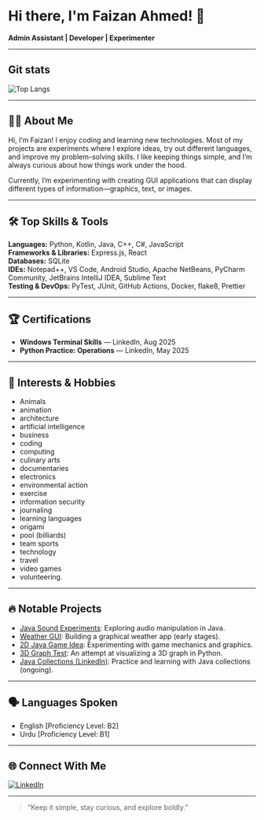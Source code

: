 # Hi there, I'm Faizan Ahmed! 👋

**Admin Assistant | Developer | Experimenter**

---
## Git stats
<!--
This one doesn't work anymore, it seems to be a freemium type of thing that reached its' API limit within a couple of days. Commented out
Next one is strange. It shows only two languages when there are more than two languages being used when considering all of my repos, forked or not.
![FaizanAhmed-RDVC1567's GitHub stats](https://github-readme-stats.vercel.app/api?username=FaizanAhmed-RDVC1567&show_icons=true&theme=radical)
-->
![Top Langs](https://github-readme-stats.vercel.app/api/top-langs/?username=FaizanAhmed-RDVC1567&layout=compact&theme=radical)

---

## 👨‍💻 About Me
Hi, I’m Faizan! I enjoy coding and learning new technologies. Most of my projects are experiments where I explore ideas, try out different languages, and improve my problem-solving skills. I like keeping things simple, and I’m always curious about how things work under the hood.

Currently, I’m experimenting with creating GUI applications that can display different types of information—graphics, text, or images.

---

## 🛠️ Top Skills & Tools

**Languages:** Python, Kotlin, Java, C++, C#, JavaScript  
**Frameworks & Libraries:** Express.js, React  
**Databases:** SQLite  
**IDEs:** Notepad++, VS Code, Android Studio, Apache NetBeans, PyCharm Community, JetBrains IntelliJ IDEA, Sublime Text  
**Testing & DevOps:** PyTest, JUnit, GitHub Actions, Docker, flake8, Prettier

---

## 🏆 Certifications
- **Windows Terminal Skills** — LinkedIn, Aug 2025
- **Python Practice: Operations** — LinkedIn, May 2025

---

## 🌱 Interests & Hobbies
* Animals
* animation
* architecture
* artificial intelligence
* business
* coding
* computing
* culinary arts
* documentaries
* electronics
* environmental action
* exercise
* information security
* journaling
* learning languages
* origami
* pool (billiards)
* team sports
* technology
* travel
* video games
* volunteering.

---

## 🔥 Notable Projects

- [Java Sound Experiments](https://github.com/FaizanAhmed-RDVC1567/Java_Sound_Experiments): Exploring audio manipulation in Java.
- [Weather GUI](https://github.com/FaizanAhmed-RDVC1567/Weather_GUI): Building a graphical weather app (early stages).
- [2D Java Game Idea](https://github.com/FaizanAhmed-RDVC1567/2D_Java_Game_idea): Experimenting with game mechanics and graphics.
- [3D Graph Test](https://github.com/FaizanAhmed-RDVC1567/3d_graph_Test): An attempt at visualizing a 3D graph in Python.
- [Java Collections (LinkedIn)](https://github.com/FaizanAhmed-RDVC1567/java-collections-LinkedIn): Practice and learning with Java collections (ongoing).

---

## 🗣️ Languages Spoken

- English [Proficiency Level: B2]
- Urdu [Proficiency Level: B1]

---

## 🌐 Connect With Me

[![LinkedIn](https://img.shields.io/badge/LinkedIn-blue?style=for-the-badge&logo=linkedin)](https://www.linkedin.com/in/faizan-ahmed-a5568122b?utm_source=share&utm_campaign=share_via&utm_content=profile)

---

> “Keep it simple, stay curious, and explore boldly.”
